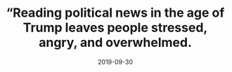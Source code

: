 ---
title: "“Reading political news in the age of Trump leaves
people stressed, angry, and overwhelmed."
date: 2019-09-30
publishDate: 2019-09-30
authors: ["Cassie Owens"]
publication_types: ["0"]
image:
  preview_only: true
publication: "*NiemanLab*"
publication_short: "*NiemanLab*"
links:
- name: "Link to NiemanLab"
  url: "https://www.niemanlab.org/2019/09/reading-political-news-in-the-age-of-trump-leaves-people-stressed-angry-and-overwhelmed/"
featured: true
--- 